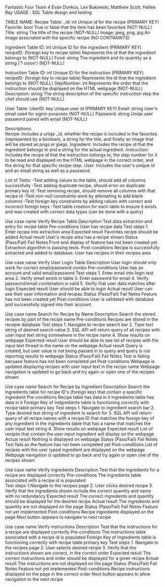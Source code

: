 Fantastic Four
Team 4
Evan Donkus, Lex Bukowski, Matthew Scott, Hallee Ray
USAGE : SQL Table design and testing


TABLE NAME:
Recipe Table: 
  _id: int
      Unique id for the recipe (PRIMARY KEY)
  Favorite: bool
      True or false that the item has been favorited (NOT-NULL)
  Title: string
      The title of the recipe (NOT-NULL)
  Image: jpeg, png, jpg
      An image associated with the specific recipe (NO CONTRAINTS)


Ingredient Table
  ID: int 
      Unique ID for the ingredient (PRIMARY KEY)
  recipeID: (foreign key to recipe table)
      Represents the id that the ingredient belongs to (NOT-NULL)
  Food: string 
      The ingredient and its quantity as a string ('1 onion') (NOT-NULL)

Instruction Table
  ID: int 
      Unique ID for the instruction (PRIMARY KEY)
  recipeID: (foreign key to recipe table)
      Represents the id that the ingredient belongs to (NOT-NULL)
  StepNumber: int
      Represents the order that the instruction should be displayed on the HTML webpage (NOT-NULL)
  Description: string 
      The string description of the specific instruction step the chef should use (NOT-NULL)

User Table:
  UserID: key
      Unique user id (PRIMARY KEY)
  Email: string
      User's email used for signin purposes (NOT-NULL)
  Password: string
      Uniqe user password paired with email (NOT-NULL)

 

Descriptions:   
  Recipe: Includes a uniqe _id, whether the recipe is included in the favorites (represented by a boolean), a string for the title, and finally an image that will be stored as pngs or jpegs.
  Ingredient: Includes the recipe id that the ingredient belongs to and a string for the actual ingredient.
  Instruction: Includes the recipe id that the instruction belongs to, the step number for it to be read and displayed on the HTML webpage in the correct order, and the string for that specific recipe step.
  User: Includes the user's unique id and an email string as well as a password.



List of Tests:
    -Test adding values to the table, should add all columns successfully
    -Test adding duplicate recipe, should error on duplicate primary key id
    -Test removing recipe, should remove all columns with that recipe id
    -Test non-null constraints work by attempting to add blank columns
    -Test foreign key constraints by adding values with correct and incorrect foreign keys
    -Test table creation for each table to ensure it exists and was created with correct data types (can be done with a query)



Use case name
    Verify Recipe Table
Description
    Test data extraction and entry for recipe table
Pre-conditions
    User has recipe data
Test steps
    1. Enter recipe into extraction area
Expected result
    Favorites recipe should be added
Actual result
    User's recipe area has a recipe shown
Status (Pass/Fail)
    Fail
Notes
    Front end display of feature has not been created yet. Extraction algorithm is passing tests.
Post-conditions
    Recipe is successfully extracted and added to database. User has recipes in their recipes area


Use case name
    Verify User Login Table
Description
    User login should only work for correct email/password combo
Pre-conditions
    User has an account and valid email/password
Test steps
    1. Enter email into login test area
    2. Verify email exists in table
    3. Enter password for email
    4. Verify password/email combination is valid
    5. Verify that user data matches after login
Expected result
    User should be able to login
Actual result
    User can see their user information and recipes
Status (Pass/Fail)
    Fail
Notes
    Feature has not been created yet
Post-conditions
    User is validated with database and successfully signed into their account.


Use case name
    Search for Recipe by Name
Description
    Search the stored recipes by part of the recipe name
Pre-conditions
    Recipes are stored in the recepie database
Test steps
    1. Navigate to recipe search bar
    2. Type text string of desired search value
    3. SQL API will return query of all recipes with user input text string somewhere in the recipe name
    4. Show results on webpage
Expected result
    User should be able to see list of recipes with the input text thread in the name on the webpage
Actual result
    Query is created, but user value is not being passed in to query and query is not reporting results to webpage
Status (Pass/Fail)
    Fail
Notes
    Test is failing becuase feature has not been completed yet
Post-conditions
    Webpage is updated displaying recipes with user input text in the recipe name
    Webpage navigation is updated to go back and try again or open one of the recipes shown


Use case name
    Search for Recipe by Ingredient
Description
    Search the Ingredients table for recipe ID's (foreign key) that contain a specific ingredient
Pre-conditions
    Recipe table has data in it
    Ingredients table has data in it
    Foreign Key of Indgredients table is functioning correctly with recipe table primary key
Test steps
    1. Navigate to ingredient search bar
    2. Type desired test string of ingredient to search for
    3. SQL API will return query of all recipe names with a recipe ID that matches the foreign key of any ingredient in the ingredients table that has a name that matches the user input text string
    4. Show results on webpage
Expected result
    List of recipes that contain the user input ingredient will display on the webpage
Actual result
    Nothing is displayed on webpage
Status (Pass/Fail)
    Fail
Notes
    Test fails as the feature has not been completed yet
Post-conditions
    List of recipes with the user typed ingredient are displayed on the webpage
    Webpage navigation is updated to go back and try again or open one of the recipes shown
                
                
Use case name
    Verify ingredients
Description
    Test that the ingredients for a recipe are displayed correctly 
Pre-conditions
    The ingredients table associated with a recipe id is populated	
Test steps
    1.Navigate to the recipes page
    2. User clicks desired recipe
    3. Verify that the ingredients shown include the correct quantity and name with no redundancy 
Expected result
    The correct ingredients and quantity should be displayed for the desired recipe
Actual result
    The ingredients and quantity are not displayed on the page
Status (Pass/Fail)
    Fail
Notes
    Feature not yet implemented
Post-conditions
    Recipe ingredients displayed on the page 
    Next button appears to navigate to next recipe

Use case name
    Verify instructions
Description
    Test that the instructions for a recipe are displayed correctly 
Pre-conditions
    The instructions table associated with a recipe id is populated
    Foreign Key of Ingredients table is functioning correctly with recipe table primary key
Test steps
    1. Navigate to the recipes page
    2. User selects desired recipe
    3. Verify that the instructions shown are correct, in the correct order
Expected result
    The correct instructions and order should be displayed for a given recipe
Actual result
    The instructions are not displayed on the page
Status (Pass/Fail)
    Fail
Notes
    Feature not yet implemented
Post-conditions
    Recipe instructions displayed on the page in the correct order
    Next button appears to allow navigation to the next recipe